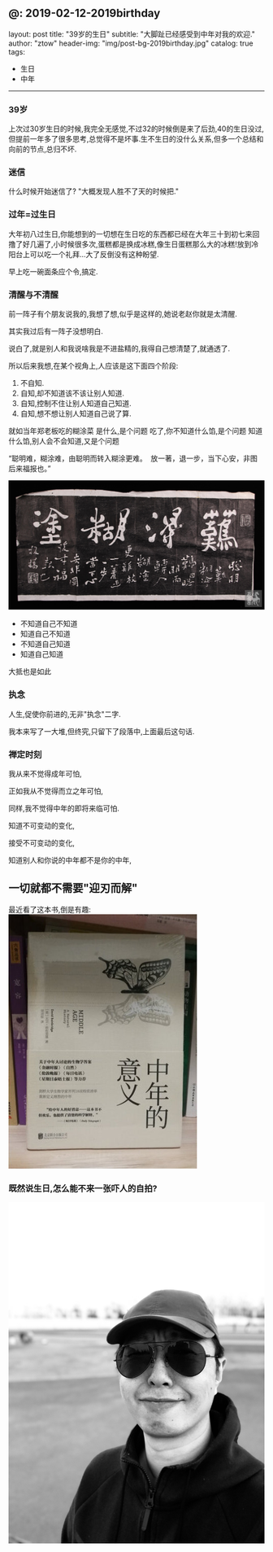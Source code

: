 @: 2019-02-12-2019birthday
---
layout: post
title: "39岁的生日"
subtitle: "大脚趾已经感受到中年对我的欢迎."
author: "ztow"
header-img: "img/post-bg-2019birthday.jpg"
catalog: true
tags:
  - 生日
  - 中年

---

### 39岁
上次过30岁生日的时候,我完全无感觉,不过32的时候倒是来了后劲,40的生日没过,但提前一年多了很多思考,总觉得不是坏事.生不生日的没什么关系,但多一个总结和向前的节点,总归不坏.

### 迷信
什么时候开始迷信了?
"大概发现人胜不了天的时候把."
### 过年=过生日
大年初八过生日,你能想到的一切想在生日吃的东西都已经在大年三十到初七来回撸了好几遍了,小时候很多次,蛋糕都是换成冰糕,像生日蛋糕那么大的冰糕!放到冷阳台上可以吃一个礼拜...大了反倒没有这种盼望.

早上吃一碗面条应个令,搞定.

### 清醒与不清醒
前一阵子有个朋友说我的,我想了想,似乎是这样的,她说老赵你就是太清醒.

其实我过后有一阵子没想明白.

说白了,就是别人和我说啥我是不进盐精的,我得自己想清楚了,就通透了.

所以后来我想,在某个视角上,人应该是这下面四个阶段:
1. 不自知.
2. 自知,却不知道该不该让别人知道.
3. 自知,控制不住让别人知道自己知道.
4. 自知,想不想让别人知道自己说了算.

就如当年郑老板吃的糊涂菜
是什么,是个问题
吃了,你不知道什么馅,是个问题
知道什么馅,别人会不会知道,又是个问题

“聪明难，糊涂难，由聪明而转入糊涂更难。 
放一著，退一步，当下心安，非图后来福报也。”

![难得糊涂][1]

- 不知道自己不知道 
- 知道自己不知道 
- 不知道自己知道 
- 知道自己知道

大抵也是如此

### 执念
人生,促使你前进的,无非"执念"二字.

我本来写了一大堆,但终究,只留下了段落中,上面最后这句话.

### 禅定时刻
我从来不觉得成年可怕,

正如我从不觉得而立之年可怕,

同样,我不觉得中年的即将来临可怕.

知道不可变动的变化,

接受不可变动的变化,

知道别人和你说的中年都不是你的中年,

一切就都不需要"迎刃而解"
---

最近看了这本书,倒是有趣:
![中年的意义][2]

### 既然说生日,怎么能不来一张吓人的自拍?
![吓人的自拍][3]


  [1]: /img/post-img-me20190212-1.jpg
  [2]: /img/post-img-me20190212-2.jpg
  [3]: /img/post-img-2019birthday.jpg